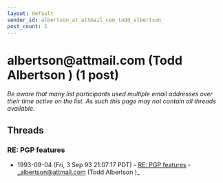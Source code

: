 ```yaml
---
layout: default
sender_id: albertson_at_attmail_com_todd_albertson_
post_count: 1
---
```


# albertson<span>@</span>attmail.com (Todd  Albertson ) (1 post)

_Be aware that many list participants used multiple email addresses over their time active on the list. As such this page may not contain all threads available._

## Threads

### RE: PGP features
+ 1993-09-04 (Fri, 3 Sep 93 21:07:17 PDT) - [RE: PGP features](/archive/1993/09/7feb46013c41375ccb0b8d7eb075770c3e0b1bb4a89c66afb1a1825f20263eac) - _albertson@attmail.com (Todd  Albertson )_

